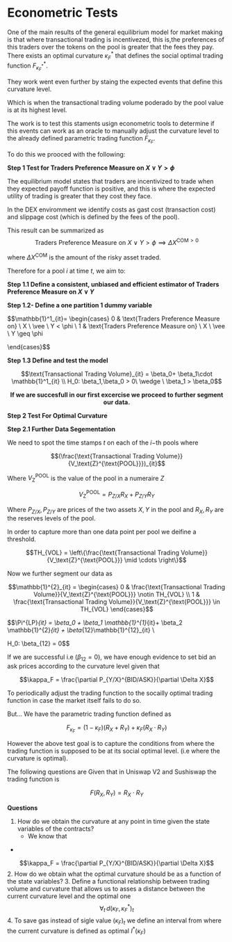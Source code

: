 # Econometric Tests


One of the main results of the general equilibrium model for market making is that where transactional trading is incentivezed, this is,the preferences of this traders over the tokens on the pool is greater that the fees they pay. There exists an optimal curvature $\kappa_F^{*}$ that defines the social optimal trading function $F^*_{\kappa_F^*}$.

They work went even further by staing the expected events that define this curvature level.

Which is when the transactional trading volume poderado by the pool value is at its highest level.

The work is to test this staments usign econometric tools to determine if this events can work as an oracle to manually adjust the curvature level to the already defined parametric trading function $F_{\kappa_F}$.

To do this we prooced with the following:

**Step 1 Test for $\text{Traders Preference Measure on}\  X \ \vee \ Y > \phi$**

The equilibrium model states that traders are incentivized to trade when they expected payoff function is positive, and this is where the expected utility of trading is greater that they cost they face.

In the DEX enviromment we identify costs as gast cost (transaction cost) and slippage cost (which is defined by the fees of the pool).

This result can be summarized as 
$$\text{Traders Preference Measure on} \  X \ \vee \ Y > \phi \implies \Delta X^{\text{COM}>0}$$

where $\Delta X^{\text{COM}}$ is the amount of the risky asset traded.

Therefore for a pool $i$ at time $t$, we aim to:

**Step 1.1 Define a consistent, unbiased and efficient estimator of
$\text{Traders Preference Measure on} \  X \ \vee \ Y$**

**Step 1.2- Define a one partition $1$ dummy variable**

$$\mathbb{1}^1_{it}=
\begin{cases}
 0 &  \text{Traders Preference Measure on} \  X \ \vee \ Y < \phi \\
 1 & \text{Traders Preference Measure on} \  X \ \vee \ Y \geq \phi

\end{cases}$$

**Step 1.3 Define and test the model**

$$\text{Transactional Trading Volume}_{it} = \beta_0+ \beta_1\cdot \mathbb{1}^1_{it} \\
H_0: \beta_1,\beta_0 > 0\ \wedge \ \beta_1 > \beta_0$$

<center>

**If we are succesfull in our first excercise we proceed to further segment our data.**

</center>

**Step 2 Test For Optimal Curvature**

**Step 2.1 Further Data Segementation**

We need to spot the time stamps $t$ on each of the $i-$th pools where 

$$(\frac{\text{Transactional Trading Volume}}{V_\text{Z}^{\text{POOL}}})_{it}$$

Where $V_\text{Z}^{\text{POOL}}$ is the value of the pool in a numeraire $Z$

$$V_\text{Z}^{\text{POOL}} = P_{Z/X}R_X + P_{Z/Y}R_Y$$

Where $P_{Z/X}, P_{Z/Y}$ are prices of the two assets $X,Y$ in the pool and $R_X,R_Y$ are the reserves levels of the pool.

In order to capture more than one data point per pool we deifine a threshold.

$$TH_{VOL} = \left\{\frac{\text{Transactional Trading Volume}}{V_\text{Z}^{\text{POOL}}} \mid \cdots \right\}$$

Now we further segment our data as

$$\mathbb{1}^{2}_{it} = \begin{cases}
  0 & \frac{\text{Transactional Trading Volume}}{V_\text{Z}^{\text{POOL}}} \notin TH_{VOL} \\
  1 & \frac{\text{Transactional Trading Volume}}{V_\text{Z}^{\text{POOL}}} \in TH_{VOL} 
\end{cases}$$



$$\Pi^{LP}_{it} = \beta_0 + \beta_1 \mathbb{1}^{1}_{it}+ \beta_2 \mathbb{1}^{2}_{it} + \beta_{12}\mathbb{1}^{12}_{it} \\

H_0: \beta_{12} = 0$$

If we are successful i.e ($\beta_{12}=0$), we have enough evidence to set bid an ask prices according to the curvature level given that

$$\kappa_F = \frac{\partial P_{Y/X}^{BID/ASK}}{\partial \Delta X}$$

To periodically adjust the trading function to the socailly optimal trading function in case the market itself fails to do so.

But... We have the parametric trading function defined as

$$F_{\kappa_F} = (1-\kappa_F)(R_X+R_Y) + \kappa_F(R_X\cdot R_Y)$$

However the above test goal is to capture the conditions from where the trading function is  supposed to be at its social optimal level. (i.e where the curvature is optimal).

The following questions are
Given that in Uniswap V2 and Sushiswap the trading function is

$$F(R_X,R_Y) = R_X\cdot R_Y$$

**Questions**

1. How do we obtain the curvature at any point in time given the state variables of the contracts?
   - We know that
 -
$$\kappa_F = \frac{\partial P_{Y/X}^{BID/ASK}}{\partial \Delta X}$$
2. How do we obtain what the optimal curvature should be as a function of the state variables?
3. Define a functional relationship between trading volume and curvature that allows us to asses a distance between the current curvature level and the optimal one
$$\forall_t \, d(\kappa_F, \kappa_F^*)_t$$
4. To save gas instead of sigle value $(\kappa_F)_t$ we define an interval from where the current curvature is defined as optimal $I^*(\kappa_F)$